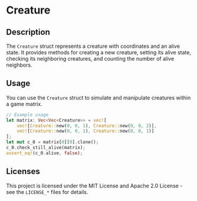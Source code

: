 # Creature

## Description
The `Creature` struct represents a creature with coordinates and an alive state. It provides methods for creating a new creature, setting its alive state, checking its neighboring creatures, and counting the number of alive neighbors.

## Usage
You can use the `Creature` struct to simulate and manipulate creatures within a game matrix.

```rust
// Example usage
let matrix: Vec<Vec<Creature>> = vec![
    vec![Creature::new(0, 0, 1), Creature::new(0, 0, 2)],
    vec![Creature::new(0, 0, 1), Creature::new(0, 0, 1)]
];
let mut c_0 = matrix[0][0].clone();
c_0.check_still_alive(matrix);
assert_eq!(c_0.alive, false);
```

## Licenses
This project is licensed under the MIT License and Apache 2.0 License - see the `LICENSE_*` files for details.

